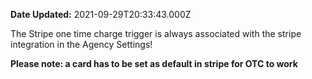 **Date Updated:** 2021-09-29T20:33:43.000Z

The Stripe one time charge trigger is always associated with the stripe integration in the Agency Settings!  
  
**Please note: a card has to be set as default in stripe for OTC to work**

  